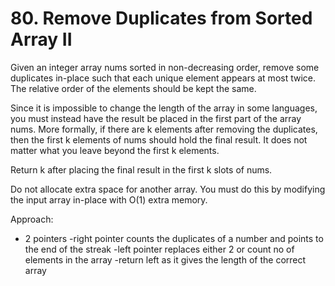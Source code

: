 # 80. Remove Duplicates from Sorted Array II

Given an integer array nums sorted in non-decreasing order, remove some duplicates in-place such that each unique element appears at most twice. The relative order of the elements should be kept the same.

Since it is impossible to change the length of the array in some languages, you must instead have the result be placed in the first part of the array nums. More formally, if there are k elements after removing the duplicates, then the first k elements of nums should hold the final result. It does not matter what you leave beyond the first k elements.

Return k after placing the final result in the first k slots of nums.

Do not allocate extra space for another array. You must do this by modifying the input array in-place with O(1) extra memory.

Approach:
- 2 pointers
-right pointer counts the duplicates of a number and points to the end of the streak
-left pointer replaces either 2 or count no of elements in the array
-return left as it gives the length of the correct array  